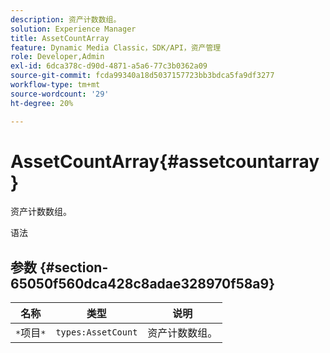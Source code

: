 ```yaml
---
description: 资产计数数组。
solution: Experience Manager
title: AssetCountArray
feature: Dynamic Media Classic，SDK/API，资产管理
role: Developer,Admin
exl-id: 6dca378c-d90d-4871-a5a6-77c3b0362a09
source-git-commit: fcda99340a18d5037157723bb3bdca5fa9df3277
workflow-type: tm+mt
source-wordcount: '29'
ht-degree: 20%

---
```


# AssetCountArray{#assetcountarray}

资产计数数组。

语法

## 参数 {#section-65050f560dca428c8adae328970f58a9}

| 名称 | 类型 | 说明 |
|---|---|---|
| `*`项目`*` | `types:AssetCount` | 资产计数数组。 |
